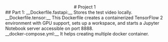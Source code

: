 <center> # Project 1 </center>
## Part 1:
__Dockerfile.fastapi:__ Stores the test video locally. <br>
__Dockerfile.tensor:__  This Dockerfile creates a containerized TensorFlow 2 environment with GPU support, sets up a workspace, and starts a Jupyter Notebook server accessible on port 8888.<br>
__docker-compose.yml:__ It helps creating multiple docker container.<br>
